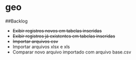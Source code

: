 # geo

##Backlog

- <s>Exibir registros novos em tabelas inseridas</s>  
- <s>Exibir registros já existentes em tabelas inseridas</s>    
- <s>Importar arquivos csv</s>
- Importar arquivos xlsx e xls
- Comparar novo arquivo importado com arquivo base.csv

